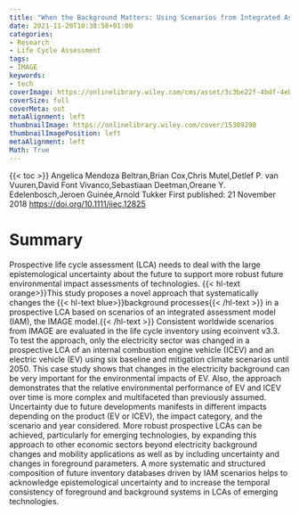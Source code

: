 ```yaml
---
title: "When the Background Matters: Using Scenarios from Integrated Assessment Models in Prospective Life Cycle Assessment"
date: 2021-11-20T10:38:58+01:00
categories:
- Research
- Life Cycle Assessment
tags:
- IMAGE
keywords:
- tech
coverImage: https://onlinelibrary.wiley.com/cms/asset/3c3be22f-4bdf-4eb6-bc0f-bc009a1a5ff5/jiec12825-fig-0001-m.jpg
coverSize: full
coverMeta: out
metaAlignment: left
thumbnailImage: https://onlinelibrary.wiley.com/cover/15309290
thumbnailImagePosition: left
metaAlignment: left
Math: True
---
```

<!--more-->
{{< toc >}}
Angelica Mendoza Beltran,Brian Cox,Chris Mutel,Detlef P. van Vuuren,David Font Vivanco,Sebastiaan Deetman,Oreane Y. Edelenbosch,Jeroen Guinée,Arnold Tukker
First published: 21 November 2018 https://doi.org/10.1111/jiec.12825

# Summary
Prospective life cycle assessment (LCA) needs to deal with the large epistemological uncertainty about the future to support more robust future environmental impact assessments of technologies. {{< hl-text orange>}}This study proposes a novel approach that systematically changes the {{< hl-text blue>}}background processes{{< /hl-text >}} in a prospective LCA based on scenarios of an integrated assessment model (IAM), the IMAGE model.{{< /hl-text >}} Consistent worldwide scenarios from IMAGE are evaluated in the life cycle inventory using ecoinvent v3.3. To test the approach, only the electricity sector was changed in a prospective LCA of an internal combustion engine vehicle (ICEV) and an electric vehicle (EV) using six baseline and mitigation climate scenarios until 2050. This case study shows that changes in the electricity background can be very important for the environmental impacts of EV. Also, the approach demonstrates that the relative environmental performance of EV and ICEV over time is more complex and multifaceted than previously assumed. Uncertainty due to future developments manifests in different impacts depending on the product (EV or ICEV), the impact category, and the scenario and year considered. More robust prospective LCAs can be achieved, particularly for emerging technologies, by expanding this approach to other economic sectors beyond electricity background changes and mobility applications as well as by including uncertainty and changes in foreground parameters. A more systematic and structured composition of future inventory databases driven by IAM scenarios helps to acknowledge epistemological uncertainty and to increase the temporal consistency of foreground and background systems in LCAs of emerging technologies.
